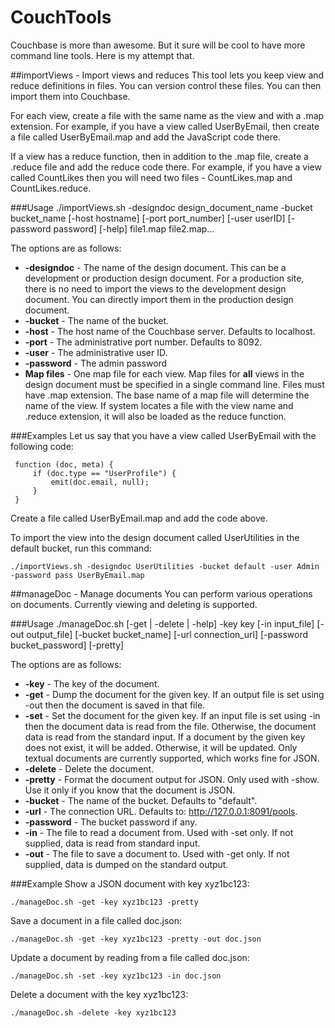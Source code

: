 # CouchTools

Couchbase is more than awesome. But it sure will be cool to have more command line tools. Here is my attempt that.

##importViews - Import views and reduces
This tool lets you keep view and reduce definitions in files. You can version control these files. You can then import them into Couchbase.

For each view, create a file with the same name as the view and with a .map extension. For example, if you have a view called UserByEmail, then create a file called UserByEmail.map and add the JavaScript code there.

If a view has a reduce function, then in addition to the .map file, create a .reduce file and add the reduce code there. For example, if you have a view called CountLikes then you will need two files - CountLikes.map and CountLikes.reduce.

###Usage
	./importViews.sh -designdoc design_document_name -bucket bucket_name [-host hostname] [-port port_number] [-user userID] [-password password] [-help] file1.map file2.map...

The options are as follows:

- **-designdoc** - The name of the design document. This can be a development or production design document. For a production site, there is no need to import the views to the development design document. You can directly import them in the production design document.
- **-bucket** - The name of the bucket. 
- **-host** - The host name of the Couchbase server. Defaults to localhost.
- **-port** - The administrative port number. Defaults to 8092.
- **-user** - The administrative user ID.
- **-password** - The admin password
- **Map files** - One map file for each view. Map files for **all** views in the design document must be specified in a single command line. Files must have .map extension. The base name of a map file will determine the name of the view. If system locates a file with the view name and .reduce extension, it will also be loaded as the reduce function.

###Examples
Let us say that you have a view called UserByEmail with the following code:

	 function (doc, meta) {
		 if (doc.type == "UserProfile") {
			 emit(doc.email, null);
		 }
	 }

Create a file called UserByEmail.map and add the code above.

To import the view into the design document called UserUtilities in the default bucket, run this command:

	./importViews.sh -designdoc UserUtilities -bucket default -user Admin -password pass UserByEmail.map

##manageDoc - Manage documents
You can perform various operations on documents. Currently viewing and deleting is supported.

###Usage
	./manageDoc.sh [-get | -delete | -help] -key key [-in input_file] [-out output_file] [-bucket bucket_name] [-url connection_url] [-password bucket_password] [-pretty]

The options are as follows:

- **-key** - The key of the document.
- **-get** - Dump the document for the given key. If an output file is set using -out then the document is saved in that file.
- **-set** - Set the document for the given key. If an input file is set using -in then the document data is read from the file. Otherwise, the document data
is read from the standard input. If a document by the given key does not exist, it will be added. Otherwise, it will be updated. Only textual documents are currently
supported, which works fine for JSON.
- **-delete** - Delete the document.
- **-pretty** - Format the document output for JSON. Only used with -show. Use it only if you know that the document is JSON.
- **-bucket** - The name of the bucket. Defaults to "default".
- **-url** - The connection URL. Defaults to: http://127.0.0.1:8091/pools.
- **-password** - The bucket password if any.
- **-in** - The file to read a document from. Used with -set only. If not supplied, data is read from standard input.
- **-out** - The file to save a document to. Used with -get only. If not supplied, data is dumped on the standard output.


###Example
Show a JSON document with key xyz1bc123:

	./manageDoc.sh -get -key xyz1bc123 -pretty
	
Save a document in a file called doc.json:

	./manageDoc.sh -get -key xyz1bc123 -pretty -out doc.json
	
Update a document by reading from a file called doc.json:

	./manageDoc.sh -set -key xyz1bc123 -in doc.json

Delete a document with the key xyz1bc123:

	./manageDoc.sh -delete -key xyz1bc123


